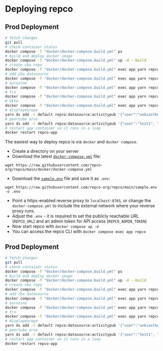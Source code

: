 # Deploying repco

## Prod Deployment

```sh
# fetch changes
git pull
# check container status
docker compose -f "docker/docker-compose.build.yml" ps
# build and deploy docker image
docker compose -f "docker/docker-compose.build.yml" up -d --build
# create cba repo
docker compose -f "docker/docker-compose.build.yml" exec app yarn repco repo create cba
# add cba datasource
docker compose -f "docker/docker-compose.build.yml" exec app yarn repco ds add -r cba repco:datasource:cba '{"endpoint":"https://cba.media/wp-json/wp/v2", "url":"https://cba.media","name":"cba","image":"https://repco.cba.media/images/cba_logo.png","thumbnail":"https://repco.cba.media/images/cba_logo_th.png"}'
# eurozine
docker compose -f "docker/docker-compose.build.yml" exec app yarn repco ds add -r eurozine repco:datasource:transposer '{"endpoint":"https://vmwczww5w2j.c.updraftclone.com/wp-json/transposer/v1/repco", "url":"https://eurozine.com","name":"Eurozine","image":"https://repco.cba.media/images/eurozine_logo.png","thumbnail":"https://repco.cba.media/images/eurozine_logo_th.png"}'
# frn
docker compose -f "docker/docker-compose.build.yml" exec app yarn repco ds add -r frn repco:datasource:rss '{"endpoint":"https://www.freie-radios.net/portal/podcast.php?rss", "url":"https://freie-radios.net","name":"Freie-Radios.net","image":"https://repco.cba.media/images/frn_logo.png","thumbnail":"https://repco.cba.media/images/frn_logo_th.png"}'
# okto
docker compose -f "docker/docker-compose.build.yml" exec app yarn repco ds add -r okto repco:datasource:rss '{"endpoint":"https://www.okto.tv/en/display-europe.rss", "url":"https://www.okto.tv/","name":"Okto.tv","image":"https://repco.cba.media/images/okto_logo.png","thumbnail":"https://repco.cba.media/images/okto_logo_th.png"}'
# displayeurope
yarn ds add -r default repco:datasource:activitypub '{"user":"unbiasthenews", "domain":"displayeurope.video"}'
# peertube arso
yarn ds add -r default repco:datasource:activitypub '{"user":"test1", "domain":"peertube.dev.arso.xyz"}'
# restart app container so it runs in a loop
docker restart repco-app
```

The easiest way to deploy repco is via `docker` and `docker compose`.

- Create a directory on your server
- Download the latest [`docker-compose.yml`](../../docker/docker-compose.yml) file:

```
wget https://raw.githubusercontent.com/repco-org/repco/main/docker/docker-compose.yml
```

- Download the [`sample.env`](../../sample.env) file and save it as `.env`:

```
wget https://raw.githubusercontent.com/repco-org/repco/main/sample.env -o .env
```

- Point a https-enabled reverse proxy to `localhost:8765`, or change the `docker-compose.yml` to include the external network where your reverse proxy runs.
- Adjust the `.env` - it is required to set the publicly reachable URL (`REPCO_URL`) and an admin token for API access (`REPCO_ADMIN_TOKEN`)
- Now start repco with `docker compose up -d`
- You can access the repco CLI with `docker compose exec app repco`

## Prod Deployment

```sh
# fetch changes
git pull
# check container status
docker compose -f "docker/docker-compose.build.yml" ps
# build and deploy docker image
docker compose -f "docker/docker-compose.build.yml" up -d --build
# create cba repo
docker compose -f "docker/docker-compose.build.yml" exec app yarn repco repo create cba
# add cba datasource
docker compose -f "docker/docker-compose.build.yml" exec app yarn repco ds add -r cba repco:datasource:cba '{"endpoint":"https://cba.media/wp-json/wp/v2", "url":"https://cba.media","name":"cba","image":"https://repco.cba.media/images/cba_logo.png","thumbnail":"https://repco.cba.media/images/cba_logo_th.png"}'
# eurozine
docker compose -f "docker/docker-compose.build.yml" exec app yarn repco ds add -r eurozine repco:datasource:rss '{"endpoint":"https://www.eurozine.com/feed/", "url":"https://eurozine.com","name":"Eurozine","image":"https://repco.cba.media/images/eurozine_logo.png","thumbnail":"https://repco.cba.media/images/eurozine_logo_th.png"}'
# frn
docker compose -f "docker/docker-compose.build.yml" exec app yarn repco ds add -r frn repco:datasource:rss '{"endpoint":"https://www.freie-radios.net/portal/podcast.php?rss", "url":"https://freie-radios.net","name":"Freie-Radios.net","image":"https://repco.cba.media/images/frn_logo.png","thumbnail":"https://repco.cba.media/images/frn_logo_th.png"}'
# displayeurope
yarn ds add -r default repco:datasource:activitypub '{"user":"unbiasthenews", "domain":"displayeurope.video"}'
# peertube arso
yarn ds add -r default repco:datasource:activitypub '{"user":"test1", "domain":"peertube.dev.arso.xyz"}'
# restart app container so it runs in a loop
docker restart repco-app
```
